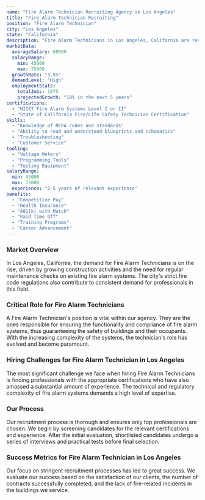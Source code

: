 ```yaml
---
name: "Fire Alarm Technician Recruiting Agency in Los Angeles"
title: "Fire Alarm Technician Recruiting"
position: "Fire Alarm Technician"
city: "Los Angeles"
state: "California"
description: "Fire Alarm Technicians in Los Angeles, California are responsible for installing, maintaining, and repairing fire alarm systems in residential, commercial, and industrial settings."
marketData:
  averageSalary: 60000
  salaryRange:
    min: 45000
    max: 75000
  growthRate: "3.5%"
  demandLevel: "High"
  employmentStats:
    totalJobs: 1875
    projectedGrowth: "10% in the next 5 years"
certifications:
  - "NICET Fire Alarm Systems Level I or II"
  - "State of California Fire/Life Safety Technician Certification"
skills:
  - "Knowledge of NFPA codes and standards"
  - "Ability to read and understand blueprints and schematics"
  - "Troubleshooting"
  - "Customer Service"
tooling:
  - "Voltage Meters"
  - "Programming Tools"
  - "Testing Equipment"
salaryRange:
  min: 45000
  max: 75000
  experience: "2-5 years of relevant experience"
benefits:
  - "Competitive Pay"
  - "Health Insurance"
  - "401(k) with Match"
  - "Paid Time Off"
  - "Training Programs"
  - "Career Advancement"
---
```


### Market Overview
In Los Angeles, California, the demand for Fire Alarm Technicians is on the rise, driven by growing construction activities and the need for regular maintenance checks on existing fire alarm systems. The city's strict fire code regulations also contribute to consistent demand for professionals in this field.

### Critical Role for Fire Alarm Technicians
A Fire Alarm Technician's position is vital within our agency. They are the ones responsible for ensuring the functionality and compliance of fire alarm systems, thus guaranteeing the safety of buildings and their occupants. With the increasing complexity of the systems, the technician's role has evolved and become paramount.

### Hiring Challenges for Fire Alarm Technician in Los Angeles
The most significant challenge we face when hiring Fire Alarm Technicians is finding professionals with the appropriate certifications who have also amassed a substantial amount of experience. The technical and regulatory complexity of fire alarm systems demands a high level of expertise.

### Our Process
Our recruitment process is thorough and ensures only top professionals are chosen. We begin by screening candidates for the relevant certifications and experience. After the initial evaluation, shortlisted candidates undergo a series of interviews and practical tests before final selection.

### Success Metrics for Fire Alarm Technician in Los Angeles
Our focus on stringent recruitment processes has led to great success. We evaluate our success based on the satisfaction of our clients, the number of contracts successfully completed, and the lack of fire-related incidents in the buildings we service.